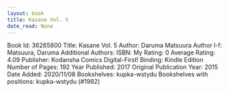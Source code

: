```yaml
---
layout: book
title: Kasane Vol. 5
date_read: None
---
```


Book Id: 36265800
Title: Kasane Vol. 5
Author: Daruma Matsuura
Author l-f: Matsuura, Daruma
Additional Authors: 
ISBN: 
My Rating: 0
Average Rating: 4.09
Publisher: Kodansha Comics Digital-First!
Binding: Kindle Edition
Number of Pages: 192
Year Published: 2017
Original Publication Year: 2015
Date Added: 2020/11/08
Bookshelves: kupka-wstydu
Bookshelves with positions: kupka-wstydu (#1982)

